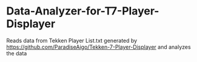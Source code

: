 # Data-Analyzer-for-T7-Player-Displayer
Reads data from Tekken Player List.txt generated by https://github.com/ParadiseAigo/Tekken-7-Player-Displayer and analyzes the data
